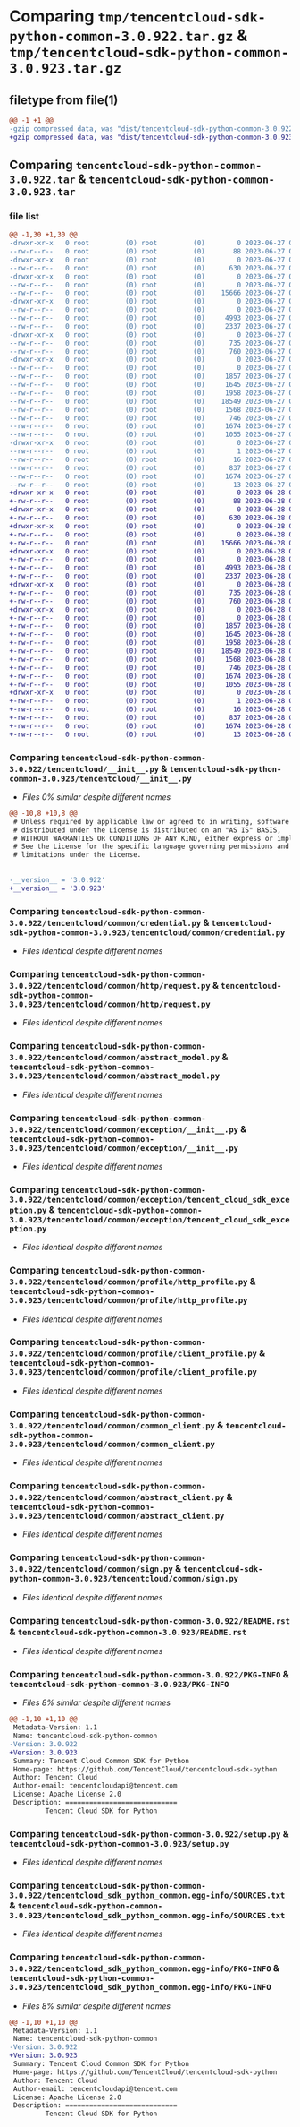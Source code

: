 # Comparing `tmp/tencentcloud-sdk-python-common-3.0.922.tar.gz` & `tmp/tencentcloud-sdk-python-common-3.0.923.tar.gz`

## filetype from file(1)

```diff
@@ -1 +1 @@
-gzip compressed data, was "dist/tencentcloud-sdk-python-common-3.0.922.tar", last modified: Tue Jun 27 00:21:32 2023, max compression
+gzip compressed data, was "dist/tencentcloud-sdk-python-common-3.0.923.tar", last modified: Wed Jun 28 00:23:43 2023, max compression
```

## Comparing `tencentcloud-sdk-python-common-3.0.922.tar` & `tencentcloud-sdk-python-common-3.0.923.tar`

### file list

```diff
@@ -1,30 +1,30 @@
-drwxr-xr-x   0 root         (0) root         (0)        0 2023-06-27 00:21:32.000000 tencentcloud-sdk-python-common-3.0.922/
--rw-r--r--   0 root         (0) root         (0)       88 2023-06-27 00:21:32.000000 tencentcloud-sdk-python-common-3.0.922/setup.cfg
-drwxr-xr-x   0 root         (0) root         (0)        0 2023-06-27 00:21:32.000000 tencentcloud-sdk-python-common-3.0.922/tencentcloud/
--rw-r--r--   0 root         (0) root         (0)      630 2023-06-27 00:21:32.000000 tencentcloud-sdk-python-common-3.0.922/tencentcloud/__init__.py
-drwxr-xr-x   0 root         (0) root         (0)        0 2023-06-27 00:21:32.000000 tencentcloud-sdk-python-common-3.0.922/tencentcloud/common/
--rw-r--r--   0 root         (0) root         (0)        0 2023-06-27 00:21:32.000000 tencentcloud-sdk-python-common-3.0.922/tencentcloud/common/__init__.py
--rw-r--r--   0 root         (0) root         (0)    15666 2023-06-27 00:21:32.000000 tencentcloud-sdk-python-common-3.0.922/tencentcloud/common/credential.py
-drwxr-xr-x   0 root         (0) root         (0)        0 2023-06-27 00:21:32.000000 tencentcloud-sdk-python-common-3.0.922/tencentcloud/common/http/
--rw-r--r--   0 root         (0) root         (0)        0 2023-06-27 00:21:32.000000 tencentcloud-sdk-python-common-3.0.922/tencentcloud/common/http/__init__.py
--rw-r--r--   0 root         (0) root         (0)     4993 2023-06-27 00:21:32.000000 tencentcloud-sdk-python-common-3.0.922/tencentcloud/common/http/request.py
--rw-r--r--   0 root         (0) root         (0)     2337 2023-06-27 00:21:32.000000 tencentcloud-sdk-python-common-3.0.922/tencentcloud/common/abstract_model.py
-drwxr-xr-x   0 root         (0) root         (0)        0 2023-06-27 00:21:32.000000 tencentcloud-sdk-python-common-3.0.922/tencentcloud/common/exception/
--rw-r--r--   0 root         (0) root         (0)      735 2023-06-27 00:21:32.000000 tencentcloud-sdk-python-common-3.0.922/tencentcloud/common/exception/__init__.py
--rw-r--r--   0 root         (0) root         (0)      760 2023-06-27 00:21:32.000000 tencentcloud-sdk-python-common-3.0.922/tencentcloud/common/exception/tencent_cloud_sdk_exception.py
-drwxr-xr-x   0 root         (0) root         (0)        0 2023-06-27 00:21:32.000000 tencentcloud-sdk-python-common-3.0.922/tencentcloud/common/profile/
--rw-r--r--   0 root         (0) root         (0)        0 2023-06-27 00:21:32.000000 tencentcloud-sdk-python-common-3.0.922/tencentcloud/common/profile/__init__.py
--rw-r--r--   0 root         (0) root         (0)     1857 2023-06-27 00:21:32.000000 tencentcloud-sdk-python-common-3.0.922/tencentcloud/common/profile/http_profile.py
--rw-r--r--   0 root         (0) root         (0)     1645 2023-06-27 00:21:32.000000 tencentcloud-sdk-python-common-3.0.922/tencentcloud/common/profile/client_profile.py
--rw-r--r--   0 root         (0) root         (0)     1958 2023-06-27 00:21:32.000000 tencentcloud-sdk-python-common-3.0.922/tencentcloud/common/common_client.py
--rw-r--r--   0 root         (0) root         (0)    18549 2023-06-27 00:21:32.000000 tencentcloud-sdk-python-common-3.0.922/tencentcloud/common/abstract_client.py
--rw-r--r--   0 root         (0) root         (0)     1568 2023-06-27 00:21:32.000000 tencentcloud-sdk-python-common-3.0.922/tencentcloud/common/sign.py
--rw-r--r--   0 root         (0) root         (0)      746 2023-06-27 00:21:32.000000 tencentcloud-sdk-python-common-3.0.922/README.rst
--rw-r--r--   0 root         (0) root         (0)     1674 2023-06-27 00:21:32.000000 tencentcloud-sdk-python-common-3.0.922/PKG-INFO
--rw-r--r--   0 root         (0) root         (0)     1055 2023-06-27 00:21:32.000000 tencentcloud-sdk-python-common-3.0.922/setup.py
-drwxr-xr-x   0 root         (0) root         (0)        0 2023-06-27 00:21:32.000000 tencentcloud-sdk-python-common-3.0.922/tencentcloud_sdk_python_common.egg-info/
--rw-r--r--   0 root         (0) root         (0)        1 2023-06-27 00:21:32.000000 tencentcloud-sdk-python-common-3.0.922/tencentcloud_sdk_python_common.egg-info/dependency_links.txt
--rw-r--r--   0 root         (0) root         (0)       16 2023-06-27 00:21:32.000000 tencentcloud-sdk-python-common-3.0.922/tencentcloud_sdk_python_common.egg-info/requires.txt
--rw-r--r--   0 root         (0) root         (0)      837 2023-06-27 00:21:32.000000 tencentcloud-sdk-python-common-3.0.922/tencentcloud_sdk_python_common.egg-info/SOURCES.txt
--rw-r--r--   0 root         (0) root         (0)     1674 2023-06-27 00:21:32.000000 tencentcloud-sdk-python-common-3.0.922/tencentcloud_sdk_python_common.egg-info/PKG-INFO
--rw-r--r--   0 root         (0) root         (0)       13 2023-06-27 00:21:32.000000 tencentcloud-sdk-python-common-3.0.922/tencentcloud_sdk_python_common.egg-info/top_level.txt
+drwxr-xr-x   0 root         (0) root         (0)        0 2023-06-28 00:23:43.000000 tencentcloud-sdk-python-common-3.0.923/
+-rw-r--r--   0 root         (0) root         (0)       88 2023-06-28 00:23:43.000000 tencentcloud-sdk-python-common-3.0.923/setup.cfg
+drwxr-xr-x   0 root         (0) root         (0)        0 2023-06-28 00:23:43.000000 tencentcloud-sdk-python-common-3.0.923/tencentcloud/
+-rw-r--r--   0 root         (0) root         (0)      630 2023-06-28 00:23:43.000000 tencentcloud-sdk-python-common-3.0.923/tencentcloud/__init__.py
+drwxr-xr-x   0 root         (0) root         (0)        0 2023-06-28 00:23:43.000000 tencentcloud-sdk-python-common-3.0.923/tencentcloud/common/
+-rw-r--r--   0 root         (0) root         (0)        0 2023-06-28 00:23:43.000000 tencentcloud-sdk-python-common-3.0.923/tencentcloud/common/__init__.py
+-rw-r--r--   0 root         (0) root         (0)    15666 2023-06-28 00:23:43.000000 tencentcloud-sdk-python-common-3.0.923/tencentcloud/common/credential.py
+drwxr-xr-x   0 root         (0) root         (0)        0 2023-06-28 00:23:43.000000 tencentcloud-sdk-python-common-3.0.923/tencentcloud/common/http/
+-rw-r--r--   0 root         (0) root         (0)        0 2023-06-28 00:23:43.000000 tencentcloud-sdk-python-common-3.0.923/tencentcloud/common/http/__init__.py
+-rw-r--r--   0 root         (0) root         (0)     4993 2023-06-28 00:23:43.000000 tencentcloud-sdk-python-common-3.0.923/tencentcloud/common/http/request.py
+-rw-r--r--   0 root         (0) root         (0)     2337 2023-06-28 00:23:43.000000 tencentcloud-sdk-python-common-3.0.923/tencentcloud/common/abstract_model.py
+drwxr-xr-x   0 root         (0) root         (0)        0 2023-06-28 00:23:43.000000 tencentcloud-sdk-python-common-3.0.923/tencentcloud/common/exception/
+-rw-r--r--   0 root         (0) root         (0)      735 2023-06-28 00:23:43.000000 tencentcloud-sdk-python-common-3.0.923/tencentcloud/common/exception/__init__.py
+-rw-r--r--   0 root         (0) root         (0)      760 2023-06-28 00:23:43.000000 tencentcloud-sdk-python-common-3.0.923/tencentcloud/common/exception/tencent_cloud_sdk_exception.py
+drwxr-xr-x   0 root         (0) root         (0)        0 2023-06-28 00:23:43.000000 tencentcloud-sdk-python-common-3.0.923/tencentcloud/common/profile/
+-rw-r--r--   0 root         (0) root         (0)        0 2023-06-28 00:23:43.000000 tencentcloud-sdk-python-common-3.0.923/tencentcloud/common/profile/__init__.py
+-rw-r--r--   0 root         (0) root         (0)     1857 2023-06-28 00:23:43.000000 tencentcloud-sdk-python-common-3.0.923/tencentcloud/common/profile/http_profile.py
+-rw-r--r--   0 root         (0) root         (0)     1645 2023-06-28 00:23:43.000000 tencentcloud-sdk-python-common-3.0.923/tencentcloud/common/profile/client_profile.py
+-rw-r--r--   0 root         (0) root         (0)     1958 2023-06-28 00:23:43.000000 tencentcloud-sdk-python-common-3.0.923/tencentcloud/common/common_client.py
+-rw-r--r--   0 root         (0) root         (0)    18549 2023-06-28 00:23:43.000000 tencentcloud-sdk-python-common-3.0.923/tencentcloud/common/abstract_client.py
+-rw-r--r--   0 root         (0) root         (0)     1568 2023-06-28 00:23:43.000000 tencentcloud-sdk-python-common-3.0.923/tencentcloud/common/sign.py
+-rw-r--r--   0 root         (0) root         (0)      746 2023-06-28 00:23:43.000000 tencentcloud-sdk-python-common-3.0.923/README.rst
+-rw-r--r--   0 root         (0) root         (0)     1674 2023-06-28 00:23:43.000000 tencentcloud-sdk-python-common-3.0.923/PKG-INFO
+-rw-r--r--   0 root         (0) root         (0)     1055 2023-06-28 00:23:43.000000 tencentcloud-sdk-python-common-3.0.923/setup.py
+drwxr-xr-x   0 root         (0) root         (0)        0 2023-06-28 00:23:43.000000 tencentcloud-sdk-python-common-3.0.923/tencentcloud_sdk_python_common.egg-info/
+-rw-r--r--   0 root         (0) root         (0)        1 2023-06-28 00:23:43.000000 tencentcloud-sdk-python-common-3.0.923/tencentcloud_sdk_python_common.egg-info/dependency_links.txt
+-rw-r--r--   0 root         (0) root         (0)       16 2023-06-28 00:23:43.000000 tencentcloud-sdk-python-common-3.0.923/tencentcloud_sdk_python_common.egg-info/requires.txt
+-rw-r--r--   0 root         (0) root         (0)      837 2023-06-28 00:23:43.000000 tencentcloud-sdk-python-common-3.0.923/tencentcloud_sdk_python_common.egg-info/SOURCES.txt
+-rw-r--r--   0 root         (0) root         (0)     1674 2023-06-28 00:23:43.000000 tencentcloud-sdk-python-common-3.0.923/tencentcloud_sdk_python_common.egg-info/PKG-INFO
+-rw-r--r--   0 root         (0) root         (0)       13 2023-06-28 00:23:43.000000 tencentcloud-sdk-python-common-3.0.923/tencentcloud_sdk_python_common.egg-info/top_level.txt
```

### Comparing `tencentcloud-sdk-python-common-3.0.922/tencentcloud/__init__.py` & `tencentcloud-sdk-python-common-3.0.923/tencentcloud/__init__.py`

 * *Files 0% similar despite different names*

```diff
@@ -10,8 +10,8 @@
 # Unless required by applicable law or agreed to in writing, software
 # distributed under the License is distributed on an "AS IS" BASIS,
 # WITHOUT WARRANTIES OR CONDITIONS OF ANY KIND, either express or implied.
 # See the License for the specific language governing permissions and
 # limitations under the License.
 
 
-__version__ = '3.0.922'
+__version__ = '3.0.923'
```

### Comparing `tencentcloud-sdk-python-common-3.0.922/tencentcloud/common/credential.py` & `tencentcloud-sdk-python-common-3.0.923/tencentcloud/common/credential.py`

 * *Files identical despite different names*

### Comparing `tencentcloud-sdk-python-common-3.0.922/tencentcloud/common/http/request.py` & `tencentcloud-sdk-python-common-3.0.923/tencentcloud/common/http/request.py`

 * *Files identical despite different names*

### Comparing `tencentcloud-sdk-python-common-3.0.922/tencentcloud/common/abstract_model.py` & `tencentcloud-sdk-python-common-3.0.923/tencentcloud/common/abstract_model.py`

 * *Files identical despite different names*

### Comparing `tencentcloud-sdk-python-common-3.0.922/tencentcloud/common/exception/__init__.py` & `tencentcloud-sdk-python-common-3.0.923/tencentcloud/common/exception/__init__.py`

 * *Files identical despite different names*

### Comparing `tencentcloud-sdk-python-common-3.0.922/tencentcloud/common/exception/tencent_cloud_sdk_exception.py` & `tencentcloud-sdk-python-common-3.0.923/tencentcloud/common/exception/tencent_cloud_sdk_exception.py`

 * *Files identical despite different names*

### Comparing `tencentcloud-sdk-python-common-3.0.922/tencentcloud/common/profile/http_profile.py` & `tencentcloud-sdk-python-common-3.0.923/tencentcloud/common/profile/http_profile.py`

 * *Files identical despite different names*

### Comparing `tencentcloud-sdk-python-common-3.0.922/tencentcloud/common/profile/client_profile.py` & `tencentcloud-sdk-python-common-3.0.923/tencentcloud/common/profile/client_profile.py`

 * *Files identical despite different names*

### Comparing `tencentcloud-sdk-python-common-3.0.922/tencentcloud/common/common_client.py` & `tencentcloud-sdk-python-common-3.0.923/tencentcloud/common/common_client.py`

 * *Files identical despite different names*

### Comparing `tencentcloud-sdk-python-common-3.0.922/tencentcloud/common/abstract_client.py` & `tencentcloud-sdk-python-common-3.0.923/tencentcloud/common/abstract_client.py`

 * *Files identical despite different names*

### Comparing `tencentcloud-sdk-python-common-3.0.922/tencentcloud/common/sign.py` & `tencentcloud-sdk-python-common-3.0.923/tencentcloud/common/sign.py`

 * *Files identical despite different names*

### Comparing `tencentcloud-sdk-python-common-3.0.922/README.rst` & `tencentcloud-sdk-python-common-3.0.923/README.rst`

 * *Files identical despite different names*

### Comparing `tencentcloud-sdk-python-common-3.0.922/PKG-INFO` & `tencentcloud-sdk-python-common-3.0.923/PKG-INFO`

 * *Files 8% similar despite different names*

```diff
@@ -1,10 +1,10 @@
 Metadata-Version: 1.1
 Name: tencentcloud-sdk-python-common
-Version: 3.0.922
+Version: 3.0.923
 Summary: Tencent Cloud Common SDK for Python
 Home-page: https://github.com/TencentCloud/tencentcloud-sdk-python
 Author: Tencent Cloud
 Author-email: tencentcloudapi@tencent.com
 License: Apache License 2.0
 Description: ============================
         Tencent Cloud SDK for Python
```

### Comparing `tencentcloud-sdk-python-common-3.0.922/setup.py` & `tencentcloud-sdk-python-common-3.0.923/setup.py`

 * *Files identical despite different names*

### Comparing `tencentcloud-sdk-python-common-3.0.922/tencentcloud_sdk_python_common.egg-info/SOURCES.txt` & `tencentcloud-sdk-python-common-3.0.923/tencentcloud_sdk_python_common.egg-info/SOURCES.txt`

 * *Files identical despite different names*

### Comparing `tencentcloud-sdk-python-common-3.0.922/tencentcloud_sdk_python_common.egg-info/PKG-INFO` & `tencentcloud-sdk-python-common-3.0.923/tencentcloud_sdk_python_common.egg-info/PKG-INFO`

 * *Files 8% similar despite different names*

```diff
@@ -1,10 +1,10 @@
 Metadata-Version: 1.1
 Name: tencentcloud-sdk-python-common
-Version: 3.0.922
+Version: 3.0.923
 Summary: Tencent Cloud Common SDK for Python
 Home-page: https://github.com/TencentCloud/tencentcloud-sdk-python
 Author: Tencent Cloud
 Author-email: tencentcloudapi@tencent.com
 License: Apache License 2.0
 Description: ============================
         Tencent Cloud SDK for Python
```

